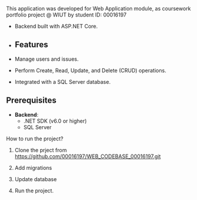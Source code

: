 This application was developed for Web
Application module, as coursework portfolio project @ WIUT by student ID: 00016197


 - Backend built with ASP.NET Core.

 - ## Features
- Manage users and issues.
- Perform Create, Read, Update, and Delete (CRUD) operations.
- Integrated with a SQL Server database.

## Prerequisites
- **Backend**:
  - .NET SDK (v6.0 or higher)
  - SQL Server



How to run the project?

1. Clone the prject from https://github.com/00016197/WEB_CODEBASE_00016197.git

2. Add migrations
3. Update database
4. Run the project. 
